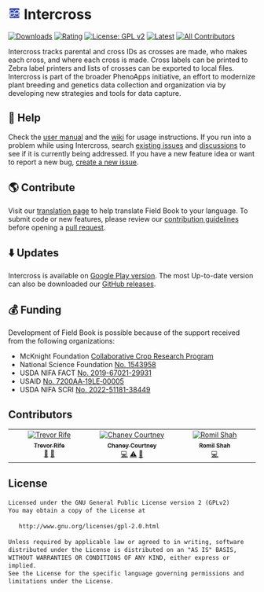 # <img width="25" src="https://raw.githubusercontent.com/PhenoApps/Intercross/refs/heads/master/app/src/main/ic_launcher-web.png"> Intercross

[![Downloads](https://img.shields.io/endpoint?url=https%3A%2F%2Fplay.cuzi.workers.dev%2Fplay%3Fi%3Dorg.phenoapps.intercross%26l%3DDownloads%26m%3D%24totalinstalls)](https://play.google.com/store/apps/details?id=com.fieldbook.tracker)
[![Rating](https://img.shields.io/endpoint?color=green&logo=google-play&logoColor=green&url=https%3A%2F%2Fplay.cuzi.workers.dev%2Fplay%3Fi%3Dorg.phenoapps.intercross%26l%3DRating%26m%3D%25E2%25AD%2590%2520%24rating)](https://play.google.com/store/apps/details?id=org.phenoapps.intercross)
[![License: GPL v2](https://img.shields.io/badge/License-GPL_v2-blue.svg)](https://www.gnu.org/licenses/old-licenses/gpl-2.0.en.html)
[![Latest](https://img.shields.io/github/v/release/phenoapps/intercross)](https://github.com/PhenoApps/Intercross/releases/latest) 
[![All Contributors](https://img.shields.io/badge/all_contributors-2-orange.svg?style=flat-square)](#contributors-)
<!-- ![Build Status](https://img.shields.io/github/actions/workflow/status/PhenoApps/Intercross/github-release.yml) -->
<!-- [![Crowdin](https://badges.crowdin.net/intercross/localized.svg)](https://crowdin.com/project/intercross) -->

Intercross tracks parental and cross IDs as crosses are made, who makes each cross, and where each cross is made. Cross labels can be printed to Zebra label printers and lists of crosses can be exported to local files. Intercross is part of the broader PhenoApps initiative, an effort to modernize plant breeding and genetics data collection and organization via by developing new strategies and tools for data capture.

## 📖 Help
Check the [user manual](https://intercross.phenoapps.org) and the [wiki](https://github.com/PhenoApps/Field-Book/wiki) for usage instructions. If you run into a problem while using Intercross, search [existing issues](https://github.com/PhenoApps/Intercross/issues) and [discussions](https://github.com/PhenoApps/Intercross/discussions) to see if it is currently being addressed. If you have a new feature idea or want to report a new bug, [create a new issue](https://github.com/PhenoApps/Intercross/issues/new/choose).

## 🌎 Contribute
Visit our [translation page](https://crowdin.com/project/intercross) to help translate Field Book to your language. To submit code or new features, please review our [contribution guidelines](https://github.com/PhenoApps/Field-Book/wiki/Contributing) before opening a [pull request](https://github.com/PhenoApps/Intercross/pulls).

## ⬇️ Updates
Intercross is available on [Google Play version](https://play.google.com/store/apps/details?id=org.phenoapps.intercross). The most Up-to-date version can also be downloaded our [GitHub releases](https://github.com/PhenoApps/Field-Book/releases/latest).

## 💰 Funding 
Development of Field Book is possible because of the support received from the following organizations:
- McKnight Foundation [Collaborative Crop Research Program](https://www.ccrp.org/grants/one-handheld-per-breeder/)
- National Science Foundation [No. 1543958](https://www.nsf.gov/awardsearch/showAward?AWD_ID=1543958)
- USDA NIFA FACT [No. 2019-67021-29931](https://portal.nifa.usda.gov/web/crisprojectpages/1019820-fact-geospatial-plant-breeding.html)
- USAID [No. 7200AA‐19LE‐00005](https://ilci.cornell.edu/)
- USDA NIFA SCRI [No. 2022-51181-38449](https://portal.nifa.usda.gov/lmd4/recent_awards)

## Contributors
<!-- ALL-CONTRIBUTORS-LIST:START - Do not remove or modify this section -->
<!-- prettier-ignore-start -->
<!-- markdownlint-disable -->
<table>
  <tbody>
    <tr>
      <td align="center" valign="top" width="14.28%"><a href="https://github.com/trife"><img src="https://avatars.githubusercontent.com/u/1869534?v=4?s=100" width="100px;" alt="Trevor Rife"/><br /><sub><b>Trevor Rife</b></sub></a><br /><a href="#projectManagement-trife" title="Project Management">📆</a> <a href="#design-trife" title="Design">🎨</a></td>
      <td align="center" valign="top" width="14.28%"><a href="https://github.com/chaneylc"><img src="https://avatars.githubusercontent.com/u/5421632?v=4?s=100" width="100px;" alt="Chaney Courtney"/><br /><sub><b>Chaney Courtney</b></sub></a><br /><a href="https://github.com/PhenoApps/Intercross/commits?author=chaneylc" title="Code">💻</a> <a href="https://github.com/PhenoApps/Intercross/commits?author=chaneylc" title="Tests">⚠️</a> <a href="https://github.com/PhenoApps/Intercross/commits?author=chaneylc" title="Documentation">📖</a></td>
      <td align="center" valign="top" width="14.28%"><a href="https://github.com/romil2807"><img src="https://avatars.githubusercontent.com/u/59645533?v=4?s=100" width="100px;" alt="Romil Shah"/><br /><sub><b>Romil Shah</b></sub></a><br /><a href="https://github.com/PhenoApps/Intercross/commits?author=romil2807" title="Code">💻</a></td>
    </tr>
  </tbody>
</table>

<!-- markdownlint-restore -->
<!-- prettier-ignore-end -->

<!-- ALL-CONTRIBUTORS-LIST:END -->


## License
    Licensed under the GNU General Public License version 2 (GPLv2)
    You may obtain a copy of the License at

       http://www.gnu.org/licenses/gpl-2.0.html

    Unless required by applicable law or agreed to in writing, software
    distributed under the License is distributed on an "AS IS" BASIS,
    WITHOUT WARRANTIES OR CONDITIONS OF ANY KIND, either express or implied.
    See the License for the specific language governing permissions and
    limitations under the License.
